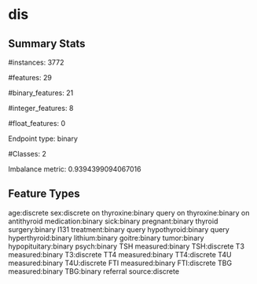 # dis

## Summary Stats

#instances: 3772

#features: 29

  #binary_features: 21

  #integer_features: 8

  #float_features: 0

Endpoint type: binary

#Classes: 2

Imbalance metric: 0.9394399094067016

## Feature Types

 age:discrete
sex:discrete
on thyroxine:binary
query on thyroxine:binary
on antithyroid medication:binary
sick:binary
pregnant:binary
thyroid surgery:binary
I131 treatment:binary
query hypothyroid:binary
query hyperthyroid:binary
lithium:binary
goitre:binary
tumor:binary
hypopituitary:binary
psych:binary
TSH measured:binary
TSH:discrete
T3 measured:binary
T3:discrete
TT4 measured:binary
TT4:discrete
T4U measured:binary
T4U:discrete
FTI measured:binary
FTI:discrete
TBG measured:binary
TBG:binary
referral source:discrete

